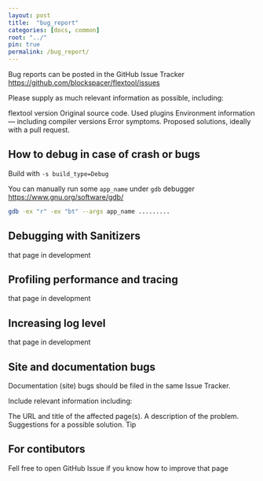 ```yaml
---
layout: post
title:  "bug_report"
categories: [docs, common]
root: "../"
pin: true
permalink: /bug_report/
---
```


Bug reports can be posted in the GitHub Issue Tracker https://github.com/blockspacer/flextool/issues

Please supply as much relevant information as possible, including:

flextool version
Original source code.
Used plugins
Environment information — including compiler versions
Error symptoms.
Proposed solutions, ideally with a pull request.

## How to debug in case of crash or bugs

Build with `-s build_type=Debug`

You can manually run some `app_name` under `gdb` debugger https://www.gnu.org/software/gdb/

```bash
gdb -ex "r" -ex "bt" --args app_name .........
```

## Debugging with Sanitizers

that page in development

## Profiling performance and tracing

that page in development

## Increasing log level

that page in development

## Site and documentation bugs

Documentation (site) bugs should be filed in the same Issue Tracker.

Include relevant information including:

The URL and title of the affected page(s).
A description of the problem.
Suggestions for a possible solution.
Tip

## For contibutors

Fell free to open GitHub Issue if you know how to improve that page
